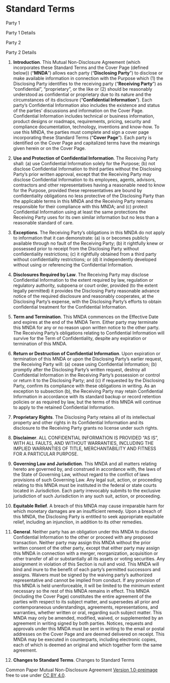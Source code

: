 # Standard Terms

Party 1

<span class="coverpage_link">Party 1 Details</span>

Party 2

<span class="coverpage_link">Party 2 Details</span>

1. **Introduction**. This Mutual Non-Disclosure Agreement (which incorporates these Standard Terms and the Cover Page (defined below)) (“**MNDA**”) allows each party (“**Disclosing Party**”) to disclose or make available information in connection with the <span class="coverpage_link">Purpose</span> which (1) the Disclosing Party identifies to the receiving party (“**Receiving Party**”) as “confidential”, “proprietary”, or the like or (2) should be reasonably understood as confidential or proprietary due to its nature and the circumstances of its disclosure (“**Confidential Information**”). Each party’s Confidential Information also includes the existence and status of the parties’ discussions and information on the Cover Page. Confidential Information includes technical or business information, product designs or roadmaps, requirements, pricing, security and compliance documentation, technology, inventions and know-how. To use this MNDA, the parties must complete and sign a cover page incorporating these Standard Terms (“**Cover Page**”). Each party is identified on the Cover Page and capitalized terms have the meanings given herein or on the Cover Page.

2. **Use and Protection of Confidential Information**. The Receiving Party shall: (a) use Confidential Information solely for the <span class="coverpage_link">Purpose</span>; (b) not disclose Confidential Information to third parties without the Disclosing Party’s prior written approval, except that the Receiving Party may disclose Confidential Information to its employees, agents, advisors, contractors and other representatives having a reasonable need to know for the <span class="coverpage_link">Purpose</span>, provided these representatives are bound by confidentiality obligations no less protective of the Disclosing Party than the applicable terms in this MNDA and the Receiving Party remains responsible for their compliance with this MNDA; and (c) protect Confidential Information using at least the same protections the Receiving Party uses for its own similar information but no less than a reasonable standard of care.

3. **Exceptions**. The Receiving Party’s obligations in this MNDA do not apply to information that it can demonstrate: (a) is or becomes publicly available through no fault of the Receiving Party; (b) it rightfully knew or possessed prior to receipt from the Disclosing Party without confidentiality restrictions; (c) it rightfully obtained from a third party without confidentiality restrictions; or (d) it independently developed without using or referencing the Confidential Information.

4. **Disclosures Required by Law**. The Receiving Party may disclose Confidential Information to the extent required by law, regulation or regulatory authority, subpoena or court order, provided (to the extent legally permitted) it provides the Disclosing Party reasonable advance notice of the required disclosure and reasonably cooperates, at the Disclosing Party’s expense, with the Disclosing Party’s efforts to obtain confidential treatment for the Confidential Information.

5. **Term and Termination**. This MNDA commences on the <span class="coverpage_link">Effective Date</span> and expires at the end of the <span class="coverpage_link">MNDA Term</span>. Either party may terminate this MNDA for any or no reason upon written notice to the other party. The Receiving Party’s obligations relating to Confidential Information will survive for the <span class="coverpage_link">Term of Confidentiality</span>, despite any expiration or termination of this MNDA.

6. **Return or Destruction of Confidential Information**. Upon expiration or termination of this MNDA or upon the Disclosing Party’s earlier request, the Receiving Party will: (a) cease using Confidential Information; (b) promptly after the Disclosing Party’s written request, destroy all Confidential Information in the Receiving Party’s possession or control or return it to the Disclosing Party; and (c) if requested by the Disclosing Party, confirm its compliance with these obligations in writing. As an exception to subsection (b), the Receiving Party may retain Confidential Information in accordance with its standard backup or record retention policies or as required by law, but the terms of this MNDA will continue to apply to the retained Confidential Information.

7. **Proprietary Rights**. The Disclosing Party retains all of its intellectual property and other rights in its Confidential Information and its disclosure to the Receiving Party grants no license under such rights.

8. **Disclaimer**. ALL CONFIDENTIAL INFORMATION IS PROVIDED “AS IS”, WITH ALL FAULTS, AND WITHOUT WARRANTIES, INCLUDING THE IMPLIED WARRANTIES OF TITLE, MERCHANTABILITY AND FITNESS FOR A PARTICULAR PURPOSE.

9. **Governing Law and Jurisdiction**. This MNDA and all matters relating hereto are governed by, and construed in accordance with, the laws of the State of <span class="coverpage_link">Governing Law</span>, without regard to the conflict of laws provisions of such <span class="coverpage_link">Governing Law</span>. Any legal suit, action, or proceeding relating to this MNDA must be instituted in the federal or state courts located in <span class="coverpage_link">Jurisdiction</span>. Each party irrevocably submits to the exclusive jurisdiction of such <span class="coverpage_link">Jurisdiction</span> in any such suit, action, or proceeding.

10. **Equitable Relief**. A breach of this MNDA may cause irreparable harm for which monetary damages are an insufficient remedy. Upon a breach of this MNDA, the Disclosing Party is entitled to seek appropriate equitable relief, including an injunction, in addition to its other remedies.

11. **General**. Neither party has an obligation under this MNDA to disclose Confidential Information to the other or proceed with any proposed transaction. Neither party may assign this MNDA without the prior written consent of the other party, except that either party may assign this MNDA in connection with a merger, reorganization, acquisition or other transfer of all or substantially all its assets or voting securities. Any assignment in violation of this Section is null and void. This MNDA will bind and inure to the benefit of each party’s permitted successors and assigns. Waivers must be signed by the waiving party’s authorized representative and cannot be implied from conduct. If any provision of this MNDA is held unenforceable, it will be limited to the minimum extent necessary so the rest of this MNDA remains in effect. This MNDA (including the Cover Page) constitutes the entire agreement of the parties with respect to its subject matter, and supersedes all prior and contemporaneous understandings, agreements, representations, and warranties, whether written or oral, regarding such subject matter. This MNDA may only be amended, modified, waived, or supplemented by an agreement in writing signed by both parties. Notices, requests and approvals under this MNDA must be sent in writing to the email or postal addresses on the Cover Page and are deemed delivered on receipt. This MNDA may be executed in counterparts, including electronic copies, each of which is deemed an original and which together form the same agreement.

12. **Changes to Standard Terms**. <span class="coverpage_link">Changes to Standard Terms</span>

Common Paper Mutual Non-Disclosure Agreement [Version 1.0-preimage](https://commonpaper.com/standards/mutual-nda/1.0/) free to use under [CC BY 4.0](https://creativecommons.org/licenses/by/4.0/).
